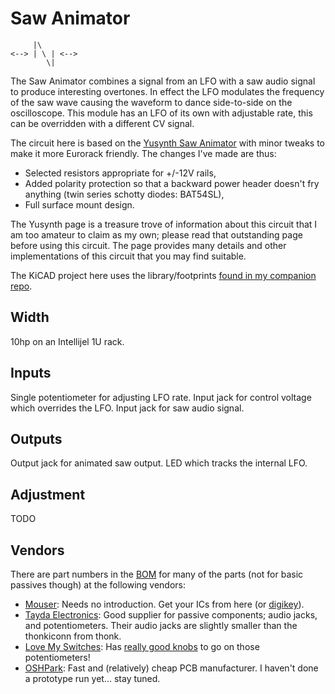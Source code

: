# Saw Animator

```
     |\
<--> | \ | <-->
        \|
```

The Saw Animator combines a signal from an LFO with a saw audio signal to produce interesting overtones. In effect the LFO modulates the frequency of the saw wave causing the waveform to dance side-to-side on the oscilloscope. This module has an LFO of its own with adjustable rate, this can be overridden with a different CV signal.

The circuit here is based on the [Yusynth Saw Animator](https://yusynth.net/Modular/EN/SAWANIM/index.html) with minor tweaks to make it more Eurorack friendly. The changes I've made are thus:
* Selected resistors appropriate for +/-12V rails,
* Added polarity protection so that a backward power header doesn't fry anything (twin series schotty diodes: BAT54SL),
* Full surface mount design.

The Yusynth page is a treasure trove of information about this circuit that I am too amateur to claim as my own; please read that outstanding page before using this circuit. The page provides many details and other implementations of this circuit that you may find suitable.

The KiCAD project here uses the library/footprints [found in my companion repo](https://github.com/thismatters/EurorackKiCAD).

## Width

10hp on an Intellijel 1U rack.

## Inputs

Single potentiometer for adjusting LFO rate. Input jack for control voltage which overrides the LFO. Input jack for saw audio signal.

## Outputs

Output jack for animated saw output. LED which tracks the internal LFO.

## Adjustment

TODO

## Vendors

There are part numbers in the [BOM](saw-animator.csv) for many of the parts (not for basic passives though) at the following vendors:

* [Mouser](https://www.mouser.com): Needs no introduction. Get your ICs from here (or [digikey](https://www.digikey.com)).
* [Tayda Electronics](https://www.taydaelectronics.com/): Good supplier for passive components; audio jacks, and potentiometers. Their audio jacks are slightly smaller than the thonkiconn from thonk.
* [Love My Switches](https://lovemyswitches.com/): Has [really good knobs](https://lovemyswitches.com/anodized-aluminum-knob-the-lo-fi-1-4-smooth-shaft-12-5mm-od/) to go on those potentiometers!
* [OSHPark](https://oshpark.com/): Fast and (relatively) cheap PCB manufacturer. I haven't done a prototype run yet... stay tuned.
